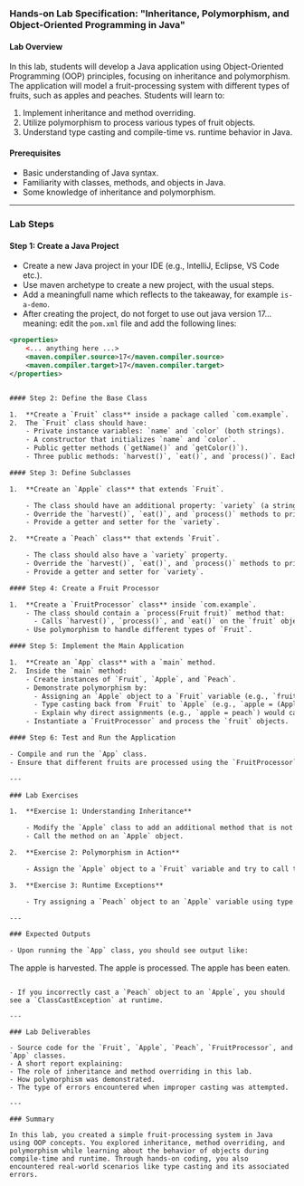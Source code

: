 ### Hands-on Lab Specification: "Inheritance, Polymorphism, and Object-Oriented Programming in Java"

#### Lab Overview

In this lab, students will develop a Java application using Object-Oriented Programming (OOP) principles, focusing on inheritance and polymorphism. The application will model a fruit-processing system with different types of fruits, such as apples and peaches. Students will learn to:

1.  Implement inheritance and method overriding.
2.  Utilize polymorphism to process various types of fruit objects.
3.  Understand type casting and compile-time vs. runtime behavior in Java.

#### Prerequisites

- Basic understanding of Java syntax.
- Familiarity with classes, methods, and objects in Java.
- Some knowledge of inheritance and polymorphism.

---

### Lab Steps

#### Step 1: Create a Java Project

- Create a new Java project in your IDE (e.g., IntelliJ, Eclipse, VS Code etc.).
- Use maven archetype to create a new project, with the usual steps.
- Add a meaningfull name which reflects to the takeaway, for example `is-a-demo`.
- After creating the project, do not forget to use out java version 17... meaning: edit the `pom.xml` file and add the following lines:

```xml
<properties>
    <... anything here ...>
    <maven.compiler.source>17</maven.compiler.source>
    <maven.compiler.target>17</maven.compiler.target>
</properties>


#### Step 2: Define the Base Class

1.  **Create a `Fruit` class** inside a package called `com.example`.
2.  The `Fruit` class should have:
    - Private instance variables: `name` and `color` (both strings).
    - A constructor that initializes `name` and `color`.
    - Public getter methods (`getName()` and `getColor()`).
    - Three public methods: `harvest()`, `eat()`, and `process()`. Each method should print a statement indicating the action (e.g., `"The fruit is harvested."`).

#### Step 3: Define Subclasses

1.  **Create an `Apple` class** that extends `Fruit`.

    - The class should have an additional property: `variety` (a string).
    - Override the `harvest()`, `eat()`, and `process()` methods to print specific messages for apples (e.g., `"The apple is harvested."`).
    - Provide a getter and setter for the `variety`.

2.  **Create a `Peach` class** that extends `Fruit`.

    - The class should also have a `variety` property.
    - Override the `harvest()`, `eat()`, and `process()` methods to print specific messages for peaches (e.g., `"The peach is harvested."`).
    - Provide a getter and setter for `variety`.

#### Step 4: Create a Fruit Processor

1.  **Create a `FruitProcessor` class** inside `com.example`.
    - The class should contain a `process(Fruit fruit)` method that:
      - Calls `harvest()`, `process()`, and `eat()` on the `fruit` object.
    - Use polymorphism to handle different types of `Fruit`.

#### Step 5: Implement the Main Application

1.  **Create an `App` class** with a `main` method.
2.  Inside the `main` method:
    - Create instances of `Fruit`, `Apple`, and `Peach`.
    - Demonstrate polymorphism by:
      - Assigning an `Apple` object to a `Fruit` variable (e.g., `fruit = apple`).
      - Type casting back from `Fruit` to `Apple` (e.g., `apple = (Apple) fruit`).
      - Explain why direct assignments (e.g., `apple = peach`) would cause compile-time errors.
    - Instantiate a `FruitProcessor` and process the `fruit` objects.

#### Step 6: Test and Run the Application

- Compile and run the `App` class.
- Ensure that different fruits are processed using the `FruitProcessor`, and the correct method overrides are demonstrated.

---

### Lab Exercises

1.  **Exercise 1: Understanding Inheritance**

    - Modify the `Apple` class to add an additional method that is not available in the `Fruit` superclass.
    - Call the method on an `Apple` object.

2.  **Exercise 2: Polymorphism in Action**

    - Assign the `Apple` object to a `Fruit` variable and try to call the specific method added in Exercise 1. Explain why it does not work and how you can resolve it using casting.

3.  **Exercise 3: Runtime Exceptions**

    - Try assigning a `Peach` object to an `Apple` variable using type casting. Observe what happens when you run the application and explain the cause of the runtime error.

---

### Expected Outputs

- Upon running the `App` class, you should see output like:

```

The apple is harvested.
The apple is processed.
The apple has been eaten.

```

- If you incorrectly cast a `Peach` object to an `Apple`, you should see a `ClassCastException` at runtime.

---

### Lab Deliverables

- Source code for the `Fruit`, `Apple`, `Peach`, `FruitProcessor`, and `App` classes.
- A short report explaining:
- The role of inheritance and method overriding in this lab.
- How polymorphism was demonstrated.
- The type of errors encountered when improper casting was attempted.

---

### Summary

In this lab, you created a simple fruit-processing system in Java using OOP concepts. You explored inheritance, method overriding, and polymorphism while learning about the behavior of objects during compile-time and runtime. Through hands-on coding, you also encountered real-world scenarios like type casting and its associated errors.
```
